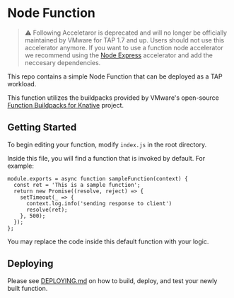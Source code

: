 # Node Function

>⚠️ Following Acceletaror is deprecated and will no longer be officially maintained by VMware for TAP 1.7 and up. Users should not use this accelerator anymore. If you want to use a function node accelerator we recommend using the [Node Express](../node-express) accelerator and add the neccesary dependencies.

This repo contains a simple Node Function that can be deployed as a TAP workload.

This function utilizes the buildpacks provided by VMware's open-source [Function Buildpacks for Knative](https://github.com/vmware-tanzu/function-buildpacks-for-knative) project.

## Getting Started

To begin editing your function, modify `index.js` in the root directory.

Inside this file, you will find a function that is invoked by default. For example:

```
module.exports = async function sampleFunction(context) {
  const ret = 'This is a sample function';
  return new Promise((resolve, reject) => {
    setTimeout(_ => {
      context.log.info('sending response to client')
      resolve(ret);
    }, 500);
  });
};
```

You may replace the code inside this default function with your logic.

## Deploying

Please see [DEPLOYING.md](DEPLOYING.md) on how to build, deploy, and test your newly built function.
